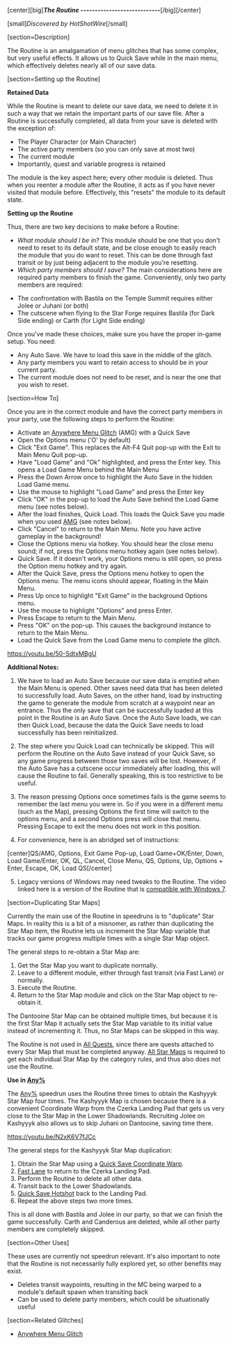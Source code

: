 [center][big]***The Routine
----------------------------***[/big][/center]

[small]*Discovered by HotShotWire*[/small]

[section=Description]

The Routine is an amalgamation of menu glitches that has some complex, but very useful effects.  It allows us to Quick Save while in the main menu, which effectively deletes nearly all of our save data. 

[section=Setting up the Routine]

**Retained Data**

While the Routine is meant to delete our save data, we need to delete it in such a way that we retain the important parts of our save file.  After a Routine is successfully completed, all data from your save is deleted with the exception of:
* The Player Character (or Main Character)
* The active party members (so you can only save at most two)
* The current module
* Importantly, quest and variable progress is retained

The module is the key aspect here; every other module is deleted.  Thus when you reenter a module after the Routine, it acts as if you have never visited that module before.  Effectively, this "resets" the module to its default state.

**Setting up the Routine**

Thus, there are two key decisions to make before a Routine:
- *What module should I be in?*  This module should be one that you don't need to reset to its default state, and be close enough to easily reach the module that you do want to reset.  This can be done through fast transit or by just being adjacent to the module you're resetting.
- *Which party members should I save?*  The main considerations here are required party members to finish the game.  Conveniently, only two party members are required:
* The confrontation with Bastila on the Temple Summit requires either Jolee or Juhani (or both)
* The cutscene when flying to the Star Forge requires Bastila (for Dark Side ending) or Carth (for Light Side ending)

Once you've made these choices, make sure you have the proper in-game setup.  You need:
* Any Auto Save.  We have to load this save in the middle of the glitch.
* Any party members you want to retain access to should be in your current party.
* The current module does not need to be reset, and is near the one that you wish to reset.

[section=How To]

Once you are in the correct module and have the correct party members in your party, use the following steps to perform the Routine:
- Activate an [Anywhere Menu Glitch](d4jq8) (AMG) with a Quick Save
- Open the Options menu ('O' by default) 
- Click "Exit Game".  This replaces the Alt-F4 Quit pop-up with the Exit to Main Menu Quit pop-up.
- Have "Load Game" and "Ok" highlighted, and press the Enter key.  This opens a Load Game Menu behind the Main Menu
- Press the Down Arrow once to highlight the Auto Save in the hidden Load Game menu.
- Use the mouse to highlight "Load Game" and press the Enter key
- Click "OK" in the pop-up to load the Auto Save behind the Load Game menu (see notes below).
- After the load finishes, Quick Load.  This loads the Quick Save you made when you used [AMG](d4jq8) (see notes below).
- Click "Cancel" to return to the Main Menu.  Note you have active gameplay in the background!
- Close the Options menu via hotkey.  You should hear the close menu sound; if not, press the Options menu hotkey again (see notes below).
- Quick Save.  If it doesn't work, your Options menu is still open, so press the Option menu hotkey and try again.
- After the Quick Save, press the Options menu hotkey to open the Options menu.  The menu icons should appear, floating in the Main Menu.
- Press Up once to highlight "Exit Game" in the background Options menu.
- Use the mouse to highlight "Options" and press Enter.
- Press Escape to return to the Main Menu. 
- Press "OK" on the pop-up.  This causes the background instance to return to the Main Menu.
- Load the Quick Save from the Load Game menu to complete the glitch.

https://youtu.be/50-SdtxMBgU

**Additional Notes:**

1. We have to load an Auto Save because our save data is emptied when the Main Menu is opened.  Other saves need data that has been deleted to successfully load.  Auto Saves, on the other hand, load by instructing the game to generate the module from scratch at a waypoint near an entrance.  Thus the only save that can be successfully loaded at this point in the Routine is an Auto Save.  Once the Auto Save loads, we can then Quick Load, because the data the Quick Save needs to load successfully has been reinitialized.

2. The step where you Quick Load can technically be skipped.  This will perform the Routine on the Auto Save instead of your Quick Save, so any game progress between those two saves will be lost.  However, if the Auto Save has a cutscene occur immediately after loading, this will cause the Routine to fail.  Generally speaking, this is too restrictive to be useful.

3. The reason pressing Options once sometimes fails is the game seems to remember the last menu you were in.  So if you were in a different menu (such as the Map), pressing Options the first time will switch to the options menu, and a second Options press will close that menu.  Pressing Escape to exit the menu does not work in this position.

4. For convenience, here is an abridged set of instructions:

[center]QS/AMG, Options, Exit Game Pop-up, Load Game+OK/Enter, Down, Load Game/Enter, OK, QL, Cancel, Close Menu, QS, Options, Up, Options + Enter, Escape, OK, Load QS[/center]

5. Legacy versions of Windows may need tweaks to the Routine.  The video linked here is a version of the Routine that is [compatible with Windows 7](https://www.youtube.com/watch?v=zdSSroyQqzc).

[section=Duplicating Star Maps]

Currently the main use of the Routine in speedruns is to "duplicate" Star Maps.  In reality this is a bit of a misnomer, as rather than duplicating the Star Map item, the Routine lets us increment the Star Map variable that tracks our game progress multiple times with a single Star Map object.

The general steps to re-obtain a Star Map are:
1. Get the Star Map you want to duplicate normally.
2. Leave to a different module, either through fast transit (via Fast Lane) or normally.
3. Execute the Routine.
4. Return to the Star Map module and click on the Star Map object to re-obtain it.

The Dantooine Star Map can be obtained multiple times, but because it is the first Star Map it actually sets the Star Map variable to its initial value instead of incrementing it.  Thus, no Star Maps can be skipped in this way.  

The Routine is not used in [All Quests](2setw), since there are quests attached to every Star Map that must be completed anyway.  [All Star Maps](m64hn) is required to get each individual Star Map by the category rules, and thus also does not use the Routine.

**Use in [Any%](hmjxg)**

The [Any%](hmjxg) speedrun uses the Routine three times to obtain the Kashyyyk Star Map four times.  The Kashyyyk Map is chosen because there is a convenient Coordinate Warp from the Czerka Landing Pad that gets us very close to the Star Map in the Lower Shadowlands.  Recruiting Jolee on Kashyyyk also allows us to skip Juhani on Dantooine, saving time there.

https://youtu.be/N2xK6V7fJCc

The general steps for the Kashyyyk Star Map duplication:
1. Obtain the Star Map using a [Quick Save Coordinate Warp](iarwc#ch6Coordinate_Warping).
2. [Fast Lane](imbom) to return to the Czerka Landing Pad.
3. Perform the Routine to delete all other data.
4. Transit back to the Lower Shadowlands.
5. [Quick Save Hotshot](iarwc#ch3Quick_Save_Hotshots) back to the Landing Pad.
6. Repeat the above steps two more times.

This is all done with Bastila and Jolee in our party, so that we can finish the game successfully.  Carth and Canderous are deleted, while all other party members are completely skipped.

[section=Other Uses]

These uses are currently not speedrun relevant.  It's also important to note that the Routine is not necessarily fully explored yet, so other benefits may exist.

* Deletes transit waypoints, resulting in the MC being warped to a module's default spawn when transiting back
* Can be used to delete party members, which could be situationally useful

[section=Related Glitches]

* [Anywhere Menu Glitch](d4jq8)
